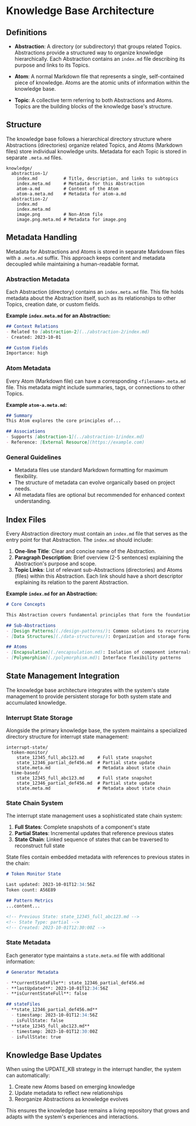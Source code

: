 # Knowledge Base Architecture

## Definitions

- **Abstraction**: A directory (or subdirectory) that groups related Topics. Abstractions provide a structured way to organize knowledge hierarchically. Each Abstraction contains an `index.md` file describing its purpose and links to its Topics.

- **Atom**: A normal Markdown file that represents a single, self-contained piece of knowledge. Atoms are the atomic units of information within the knowledge base.

- **Topic**: A collective term referring to both Abstractions and Atoms. Topics are the building blocks of the knowledge base's structure.

## Structure

The knowledge base follows a hierarchical directory structure where Abstractions (directories) organize related Topics, and Atoms (Markdown files) store individual knowledge units. Metadata for each Topic is stored in separate `.meta.md` files.

```text
knowledge/
  abstraction-1/
    index.md          # Title, description, and links to subtopics
    index.meta.md     # Metadata for this Abstraction
    atom-a.md         # Content of the Atom
    atom-a.meta.md    # Metadata for atom-a.md
  abstraction-2/
    index.md
    index.meta.md
    image.png         # Non-Atom file
    image.png.meta.md # Metadata for image.png
```

## Metadata Handling

Metadata for Abstractions and Atoms is stored in separate Markdown files with a `.meta.md` suffix. This approach keeps content and metadata decoupled while maintaining a human-readable format.

### Abstraction Metadata
Each Abstraction (directory) contains an `index.meta.md` file. This file holds metadata about the Abstraction itself, such as its relationships to other Topics, creation date, or custom fields.

**Example `index.meta.md` for an Abstraction:**
```markdown
## Context Relations
- Related to [abstraction-2](../abstraction-2/index.md)
- Created: 2023-10-01

## Custom Fields
Importance: high
```

### Atom Metadata
Every Atom (Markdown file) can have a corresponding `<filename>.meta.md` file. This metadata might include summaries, tags, or connections to other Topics.

**Example `atom-a.meta.md`:**
```markdown
## Summary
This Atom explores the core principles of...

## Associations
- Supports [abstraction-1](../abstraction-1/index.md)
- Reference: [External Resource](https://example.com)
```

### General Guidelines
- Metadata files use standard Markdown formatting for maximum flexibility.
- The structure of metadata can evolve organically based on project needs.
- All metadata files are optional but recommended for enhanced context understanding.

## Index Files

Every Abstraction directory must contain an `index.md` file that serves as the entry point for that Abstraction. The `index.md` should include:

1. **One-line Title**: Clear and concise name of the Abstraction.
2. **Paragraph Description**: Brief overview (2-5 sentences) explaining the Abstraction's purpose and scope.
3. **Topic Links**: List of relevant sub-Abstractions (directories) and Atoms (files) within this Abstraction. Each link should have a short descriptor explaining its relation to the parent Abstraction.

**Example `index.md` for an Abstraction:**
```markdown
# Core Concepts

This Abstraction covers fundamental principles that form the foundation of our system architecture.

## Sub-Abstractions
- [Design Patterns](./design-patterns/): Common solutions to recurring problems
- [Data Structures](./data-structures/): Organization and storage formats

## Atoms
- [Encapsulation](./encapsulation.md): Isolation of component internals
- [Polymorphism](./polymorphism.md): Interface flexibility patterns
```

## State Management Integration

The knowledge base architecture integrates with the system's state management to provide persistent storage for both system state and accumulated knowledge.

### Interrupt State Storage

Alongside the primary knowledge base, the system maintains a specialized directory structure for interrupt state management:

```text
interrupt-state/
  token-monitor/
    state_12345_full_abc123.md     # Full state snapshot
    state_12346_partial_def456.md  # Partial state update
    state.meta.md                  # Metadata about state chain
  time-based/
    state_12345_full_abc123.md     # Full state snapshot
    state_12346_partial_def456.md  # Partial state update
    state.meta.md                  # Metadata about state chain
```

### State Chain System

The interrupt state management uses a sophisticated state chain system:

1. **Full States**: Complete snapshots of a component's state
2. **Partial States**: Incremental updates that reference previous states
3. **State Chain**: Linked sequence of states that can be traversed to reconstruct full state

State files contain embedded metadata with references to previous states in the chain:

```markdown
# Token Monitor State

Last updated: 2023-10-01T12:34:56Z
Token count: A56E89

## Pattern Metrics
...content...

<!-- Previous State: state_12345_full_abc123.md -->
<!-- State Type: partial -->
<!-- Created: 2023-10-01T12:30:00Z -->
```

### State Metadata

Each generator type maintains a `state.meta.md` file with additional information:

```markdown
# Generator Metadata

- **currentStateFile**: state_12346_partial_def456.md
- **lastUpdated**: 2023-10-01T12:34:56Z
- **isCurrentStateFull**: false

## stateFiles
- **state_12346_partial_def456.md**
  - timestamp: 2023-10-01T12:34:56Z
  - isFullState: false
- **state_12345_full_abc123.md**
  - timestamp: 2023-10-01T12:30:00Z
  - isFullState: true
```

## Knowledge Base Updates

When using the UPDATE_KB strategy in the interrupt handler, the system can automatically:

1. Create new Atoms based on emerging knowledge
2. Update metadata to reflect new relationships
3. Reorganize Abstractions as knowledge evolves

This ensures the knowledge base remains a living repository that grows and adapts with the system's experiences and interactions.
